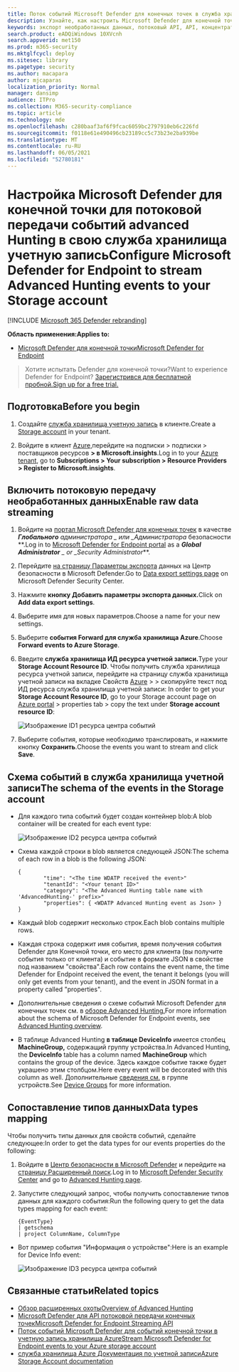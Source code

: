 ```yaml
---
title: Поток событий Microsoft Defender для конечных точек в служба хранилища учетную запись
description: Узнайте, как настроить Microsoft Defender для конечной точки для потоковой передачи событий advanced Hunting в служба хранилища учетную запись.
keywords: экспорт необработанных данных, потоковый API, API, концентраторы событий, хранилище Azure, учетная запись хранилища, расширенный доступ к данным, обмен необработанные данные
search.product: eADQiWindows 10XVcnh
search.appverid: met150
ms.prod: m365-security
ms.mktglfcycl: deploy
ms.sitesec: library
ms.pagetype: security
ms.author: macapara
author: mjcaparas
localization_priority: Normal
manager: dansimp
audience: ITPro
ms.collection: M365-security-compliance
ms.topic: article
ms.technology: mde
ms.openlocfilehash: c280baaf3af6f9fcac6059bc2797910eb6c226fd
ms.sourcegitcommit: f0118e61e490496cb23189cc5c73b23e2ba939be
ms.translationtype: MT
ms.contentlocale: ru-RU
ms.lasthandoff: 06/05/2021
ms.locfileid: "52780181"
---
```

# <a name="configure-microsoft-defender-for-endpoint-to-stream-advanced-hunting-events-to-your-storage-account"></a><span data-ttu-id="007d6-104">Настройка Microsoft Defender для конечной точки для потоковой передачи событий advanced Hunting в свою служба хранилища учетную запись</span><span class="sxs-lookup"><span data-stu-id="007d6-104">Configure Microsoft Defender for Endpoint to stream Advanced Hunting events to your Storage account</span></span>

[!INCLUDE [Microsoft 365 Defender rebranding](../../includes/microsoft-defender.md)]


<span data-ttu-id="007d6-105">**Область применения:**</span><span class="sxs-lookup"><span data-stu-id="007d6-105">**Applies to:**</span></span>
- [<span data-ttu-id="007d6-106">Microsoft Defender для конечной точки</span><span class="sxs-lookup"><span data-stu-id="007d6-106">Microsoft Defender for Endpoint</span></span>](https://go.microsoft.com/fwlink/?linkid=2154037)

> <span data-ttu-id="007d6-107">Хотите испытать Defender для конечной точки?</span><span class="sxs-lookup"><span data-stu-id="007d6-107">Want to experience Defender for Endpoint?</span></span> [<span data-ttu-id="007d6-108">Зарегистрився для бесплатной пробной.</span><span class="sxs-lookup"><span data-stu-id="007d6-108">Sign up for a free trial.</span></span>](https://www.microsoft.com/microsoft-365/windows/microsoft-defender-atp?ocid=docs-wdatp-configuresiem-abovefoldlink) 

## <a name="before-you-begin"></a><span data-ttu-id="007d6-109">Подготовка</span><span class="sxs-lookup"><span data-stu-id="007d6-109">Before you begin</span></span>

1. <span data-ttu-id="007d6-110">Создайте [служба хранилища учетную запись](/azure/storage/common/storage-account-overview) в клиенте.</span><span class="sxs-lookup"><span data-stu-id="007d6-110">Create a [Storage account](/azure/storage/common/storage-account-overview) in your tenant.</span></span>

2. <span data-ttu-id="007d6-111">Войдите в клиент [Azure,](https://ms.portal.azure.com/)перейдите на подписки > подписки > поставщиков ресурсов **> в Microsoft.insights**.</span><span class="sxs-lookup"><span data-stu-id="007d6-111">Log in to your [Azure tenant](https://ms.portal.azure.com/), go to **Subscriptions > Your subscription > Resource Providers > Register to Microsoft.insights**.</span></span>

## <a name="enable-raw-data-streaming"></a><span data-ttu-id="007d6-112">Включить потоковую передачу необработанных данных</span><span class="sxs-lookup"><span data-stu-id="007d6-112">Enable raw data streaming</span></span>

1. <span data-ttu-id="007d6-113">Войдите на [портал Microsoft Defender для конечных точек](https://securitycenter.windows.com) в качестве ***Глобального** администратора _ или _*_Администратора_ безопасности \*\*.</span><span class="sxs-lookup"><span data-stu-id="007d6-113">Log in to [Microsoft Defender for Endpoint portal](https://securitycenter.windows.com) as a ***Global Administrator** _ or _*_Security Administrator_\*\*.</span></span>

2. <span data-ttu-id="007d6-114">Перейдите [на страницу Параметры экспорта](https://securitycenter.windows.com/interoperability/dataexport) данных на Центр безопасности в Microsoft Defender.</span><span class="sxs-lookup"><span data-stu-id="007d6-114">Go to [Data export settings page](https://securitycenter.windows.com/interoperability/dataexport) on Microsoft Defender Security Center.</span></span>

3. <span data-ttu-id="007d6-115">Нажмите **кнопку Добавить параметры экспорта данных.**</span><span class="sxs-lookup"><span data-stu-id="007d6-115">Click on **Add data export settings**.</span></span>

4. <span data-ttu-id="007d6-116">Выберите имя для новых параметров.</span><span class="sxs-lookup"><span data-stu-id="007d6-116">Choose a name for your new settings.</span></span>

5. <span data-ttu-id="007d6-117">Выберите **события Forward для служба хранилища Azure**.</span><span class="sxs-lookup"><span data-stu-id="007d6-117">Choose **Forward events to Azure Storage**.</span></span>

6. <span data-ttu-id="007d6-118">Введите **служба хранилища ИД ресурса учетной записи.**</span><span class="sxs-lookup"><span data-stu-id="007d6-118">Type your **Storage Account Resource ID**.</span></span> <span data-ttu-id="007d6-119">Чтобы получить служба хранилища ресурса учетной записи, перейдите на страницу служба хранилища учетной записи на вкладке Свойств [Azure](https://ms.portal.azure.com/) > > скопируйте текст под ИД ресурса служба хранилища учетной записи: </span><span class="sxs-lookup"><span data-stu-id="007d6-119">In order to get your **Storage Account Resource ID**, go to your Storage account page on [Azure portal](https://ms.portal.azure.com/) > properties tab > copy the text under **Storage account resource ID**:</span></span>

   ![Изображение ID1 ресурса центра событий](images/storage-account-resource-id.png)

7. <span data-ttu-id="007d6-121">Выберите события, которые необходимо транслировать, и нажмите кнопку **Сохранить**.</span><span class="sxs-lookup"><span data-stu-id="007d6-121">Choose the events you want to stream and click **Save**.</span></span>

## <a name="the-schema-of-the-events-in-the-storage-account"></a><span data-ttu-id="007d6-122">Схема событий в служба хранилища учетной записи</span><span class="sxs-lookup"><span data-stu-id="007d6-122">The schema of the events in the Storage account</span></span>

- <span data-ttu-id="007d6-123">Для каждого типа событий будет создан контейнер blob:</span><span class="sxs-lookup"><span data-stu-id="007d6-123">A blob container will be created for each event type:</span></span> 

  ![Изображение ID2 ресурса центра событий](images/storage-account-event-schema.png)

- <span data-ttu-id="007d6-125">Схема каждой строки в blob является следующей JSON:</span><span class="sxs-lookup"><span data-stu-id="007d6-125">The schema of each row in a blob is the following JSON:</span></span> 

  ```
  {
          "time": "<The time WDATP received the event>"
          "tenantId": "<Your tenant ID>"
          "category": "<The Advanced Hunting table name with 'AdvancedHunting-' prefix>"
          "properties": { <WDATP Advanced Hunting event as Json> }
  }               
  ```

- <span data-ttu-id="007d6-126">Каждый blob содержит несколько строк.</span><span class="sxs-lookup"><span data-stu-id="007d6-126">Each blob contains multiple rows.</span></span>

- <span data-ttu-id="007d6-127">Каждая строка содержит имя события, время получения события Defender для Конечной точки, его место для клиента (вы получите события только от клиента) и событие в формате JSON в свойстве под названием "свойства".</span><span class="sxs-lookup"><span data-stu-id="007d6-127">Each row contains the event name, the time Defender for Endpoint received the event, the tenant it belongs (you will only get events from your tenant), and the event in JSON format in a property called "properties".</span></span>

- <span data-ttu-id="007d6-128">Дополнительные сведения о схеме событий Microsoft Defender для конечных точек см. в [обзоре Advanced Hunting.](advanced-hunting-overview.md)</span><span class="sxs-lookup"><span data-stu-id="007d6-128">For more information about the schema of Microsoft Defender for Endpoint events, see [Advanced Hunting overview](advanced-hunting-overview.md).</span></span>

- <span data-ttu-id="007d6-129">В таблице Advanced Hunting **в таблице DeviceInfo** имеется столбец **MachineGroup,** содержащий группу устройства.</span><span class="sxs-lookup"><span data-stu-id="007d6-129">In Advanced Hunting, the **DeviceInfo** table has a column named **MachineGroup** which contains the group of the device.</span></span> <span data-ttu-id="007d6-130">Здесь каждое событие также будет украшено этим столбцом.</span><span class="sxs-lookup"><span data-stu-id="007d6-130">Here every event will be decorated with this column as well.</span></span> <span data-ttu-id="007d6-131">Дополнительные [сведения см.](machine-groups.md) в группе устройств.</span><span class="sxs-lookup"><span data-stu-id="007d6-131">See [Device Groups](machine-groups.md) for more information.</span></span>

## <a name="data-types-mapping"></a><span data-ttu-id="007d6-132">Сопоставление типов данных</span><span class="sxs-lookup"><span data-stu-id="007d6-132">Data types mapping</span></span>

<span data-ttu-id="007d6-133">Чтобы получить типы данных для свойств событий, сделайте следующее:</span><span class="sxs-lookup"><span data-stu-id="007d6-133">In order to get the data types for our events properties do the following:</span></span>

1. <span data-ttu-id="007d6-134">Войдите в [Центр безопасности в Microsoft Defender](https://securitycenter.windows.com) и перейдите на [страницу Расширенный поиск](https://securitycenter.windows.com/hunting-package).</span><span class="sxs-lookup"><span data-stu-id="007d6-134">Log in to [Microsoft Defender Security Center](https://securitycenter.windows.com) and go to [Advanced Hunting page](https://securitycenter.windows.com/hunting-package).</span></span>

2. <span data-ttu-id="007d6-135">Запустите следующий запрос, чтобы получить сопоставление типов данных для каждого события:</span><span class="sxs-lookup"><span data-stu-id="007d6-135">Run the following query to get the data types mapping for each event:</span></span> 

   ```
   {EventType}
   | getschema
   | project ColumnName, ColumnType 
   ```

- <span data-ttu-id="007d6-136">Вот пример события "Информация о устройстве":</span><span class="sxs-lookup"><span data-stu-id="007d6-136">Here is an example for Device Info event:</span></span> 

  ![Изображение ID3 ресурса центра событий](images/machine-info-datatype-example.png)

## <a name="related-topics"></a><span data-ttu-id="007d6-138">Связанные статьи</span><span class="sxs-lookup"><span data-stu-id="007d6-138">Related topics</span></span>
- [<span data-ttu-id="007d6-139">Обзор расширенных охоты</span><span class="sxs-lookup"><span data-stu-id="007d6-139">Overview of Advanced Hunting</span></span>](advanced-hunting-overview.md)
- [<span data-ttu-id="007d6-140">Microsoft Defender для API потоковой передачи конечных точек</span><span class="sxs-lookup"><span data-stu-id="007d6-140">Microsoft Defender for Endpoint Streaming API</span></span>](raw-data-export.md)
- [<span data-ttu-id="007d6-141">Поток событий Microsoft Defender для событий конечной точки в учетную запись хранилища Azure</span><span class="sxs-lookup"><span data-stu-id="007d6-141">Stream Microsoft Defender for Endpoint events to your Azure storage account</span></span>](raw-data-export-storage.md)
- [<span data-ttu-id="007d6-142">служба хранилища Azure Документация по учетной записи</span><span class="sxs-lookup"><span data-stu-id="007d6-142">Azure Storage Account documentation</span></span>](/azure/storage/common/storage-account-overview)